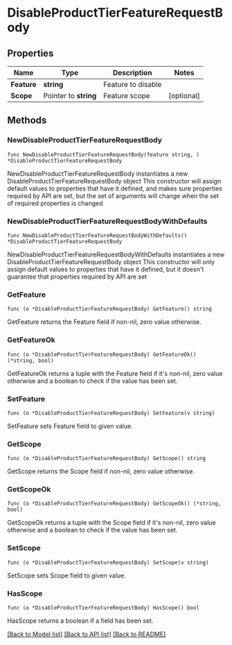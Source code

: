 # DisableProductTierFeatureRequestBody

## Properties

Name | Type | Description | Notes
------------ | ------------- | ------------- | -------------
**Feature** | **string** | Feature to disable | 
**Scope** | Pointer to **string** | Feature scope | [optional] 

## Methods

### NewDisableProductTierFeatureRequestBody

`func NewDisableProductTierFeatureRequestBody(feature string, ) *DisableProductTierFeatureRequestBody`

NewDisableProductTierFeatureRequestBody instantiates a new DisableProductTierFeatureRequestBody object
This constructor will assign default values to properties that have it defined,
and makes sure properties required by API are set, but the set of arguments
will change when the set of required properties is changed

### NewDisableProductTierFeatureRequestBodyWithDefaults

`func NewDisableProductTierFeatureRequestBodyWithDefaults() *DisableProductTierFeatureRequestBody`

NewDisableProductTierFeatureRequestBodyWithDefaults instantiates a new DisableProductTierFeatureRequestBody object
This constructor will only assign default values to properties that have it defined,
but it doesn't guarantee that properties required by API are set

### GetFeature

`func (o *DisableProductTierFeatureRequestBody) GetFeature() string`

GetFeature returns the Feature field if non-nil, zero value otherwise.

### GetFeatureOk

`func (o *DisableProductTierFeatureRequestBody) GetFeatureOk() (*string, bool)`

GetFeatureOk returns a tuple with the Feature field if it's non-nil, zero value otherwise
and a boolean to check if the value has been set.

### SetFeature

`func (o *DisableProductTierFeatureRequestBody) SetFeature(v string)`

SetFeature sets Feature field to given value.


### GetScope

`func (o *DisableProductTierFeatureRequestBody) GetScope() string`

GetScope returns the Scope field if non-nil, zero value otherwise.

### GetScopeOk

`func (o *DisableProductTierFeatureRequestBody) GetScopeOk() (*string, bool)`

GetScopeOk returns a tuple with the Scope field if it's non-nil, zero value otherwise
and a boolean to check if the value has been set.

### SetScope

`func (o *DisableProductTierFeatureRequestBody) SetScope(v string)`

SetScope sets Scope field to given value.

### HasScope

`func (o *DisableProductTierFeatureRequestBody) HasScope() bool`

HasScope returns a boolean if a field has been set.


[[Back to Model list]](../README.md#documentation-for-models) [[Back to API list]](../README.md#documentation-for-api-endpoints) [[Back to README]](../README.md)


